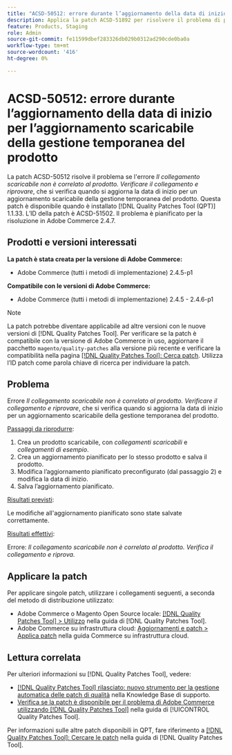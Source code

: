 ```yaml
---
title: "ACSD-50512: errore durante l’aggiornamento della data di inizio per un aggiornamento scaricabile della gestione temporanea del prodotto"
description: Applica la patch ACSD-51892 per risolvere il problema di prestazioni di Adobe Commerce, se l’errore *Il collegamento scaricabile non è relativo al prodotto.Verifica il collegamento e riprova*, si verifica quando si aggiorna la data di inizio di un aggiornamento della gestione temporanea del prodotto scaricabile.
feature: Products, Staging
role: Admin
source-git-commit: fe11599dbef283326db029b0312ad290cde0ba0a
workflow-type: tm+mt
source-wordcount: '416'
ht-degree: 0%

---
```


# ACSD-50512: errore durante l’aggiornamento della data di inizio per l’aggiornamento scaricabile della gestione temporanea del prodotto

La patch ACSD-50512 risolve il problema se l&#39;errore *Il collegamento scaricabile non è correlato al prodotto. Verificare il collegamento e riprovare*, che si verifica quando si aggiorna la data di inizio per un aggiornamento scaricabile della gestione temporanea del prodotto. Questa patch è disponibile quando è installato [!DNL Quality Patches Tool (QPT)] 1.1.33. L’ID della patch è ACSD-51502. Il problema è pianificato per la risoluzione in Adobe Commerce 2.4.7.

## Prodotti e versioni interessati

**La patch è stata creata per la versione di Adobe Commerce:**

* Adobe Commerce (tutti i metodi di implementazione) 2.4.5-p1

**Compatibile con le versioni di Adobe Commerce:**

* Adobe Commerce (tutti i metodi di implementazione) 2.4.5 - 2.4.6-p1

>[!NOTE]
>
>La patch potrebbe diventare applicabile ad altre versioni con le nuove versioni di [!DNL Quality Patches Tool]. Per verificare se la patch è compatibile con la versione di Adobe Commerce in uso, aggiornare il pacchetto `magento/quality-patches` alla versione più recente e verificare la compatibilità nella pagina [[!DNL Quality Patches Tool]: Cerca patch](https://experienceleague.adobe.com/tools/commerce-quality-patches/index.html). Utilizza l’ID patch come parola chiave di ricerca per individuare la patch.

## Problema

Errore *Il collegamento scaricabile non è correlato al prodotto. Verificare il collegamento e riprovare*, che si verifica quando si aggiorna la data di inizio per un aggiornamento scaricabile della gestione temporanea del prodotto.

<u>Passaggi da riprodurre</u>:

1. Crea un prodotto scaricabile, con *collegamenti scaricabili* e *collegamenti di esempio*.
1. Crea un aggiornamento pianificato per lo stesso prodotto e salva il prodotto.
1. Modifica l’aggiornamento pianificato preconfigurato (dal passaggio 2) e modifica la data di inizio.
1. Salva l’aggiornamento pianificato.

<u>Risultati previsti</u>:

Le modifiche all&#39;aggiornamento pianificato sono state salvate correttamente.

<u>Risultati effettivi</u>:

Errore: *Il collegamento scaricabile non è correlato al prodotto. Verifica il collegamento e riprova*.

## Applicare la patch

Per applicare singole patch, utilizzare i collegamenti seguenti, a seconda del metodo di distribuzione utilizzato:

* Adobe Commerce o Magento Open Source locale: [[!DNL Quality Patches Tool] > Utilizzo](/help/tools/quality-patches-tool/usage.md) nella guida di [!DNL Quality Patches Tool].
* Adobe Commerce su infrastruttura cloud: [Aggiornamenti e patch > Applica patch](https://experienceleague.adobe.com/docs/commerce-cloud-service/user-guide/develop/upgrade/apply-patches.html) nella guida Commerce su infrastruttura cloud.

## Lettura correlata

Per ulteriori informazioni su [!DNL Quality Patches Tool], vedere:

* [[!DNL Quality Patches Tool] rilasciato: nuovo strumento per la gestione automatica delle patch di qualità](https://experienceleague.adobe.com/en/docs/commerce-knowledge-base/kb/announcements/commerce-announcements/magento-quality-patches-released-new-tool-to-self-serve-quality-patches) nella Knowledge Base di supporto.
* [Verifica se la patch è disponibile per il problema di Adobe Commerce utilizzando  [!DNL Quality Patches Tool]](/help/tools/quality-patches-tool/patches-available-in-qpt/check-patch-for-magento-issue-with-magento-quality-patches.md) nella guida di [!UICONTROL Quality Patches Tool].


Per informazioni sulle altre patch disponibili in QPT, fare riferimento a [[!DNL Quality Patches Tool]: Cercare le patch](https://experienceleague.adobe.com/tools/commerce-quality-patches/index.html) nella guida di [!DNL Quality Patches Tool].
